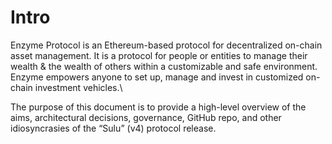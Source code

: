 # Intro

Enzyme Protocol is an Ethereum-based protocol for decentralized on-chain asset management. It is a protocol for people or entities to manage their wealth & the wealth of others within a customizable and safe environment. Enzyme empowers anyone to set up, manage and invest in customized on-chain investment vehicles.\


The purpose of this document is to provide a high-level overview of the aims, architectural decisions, governance,  GitHub repo, and other idiosyncrasies of the “Sulu” (v4) protocol release.
